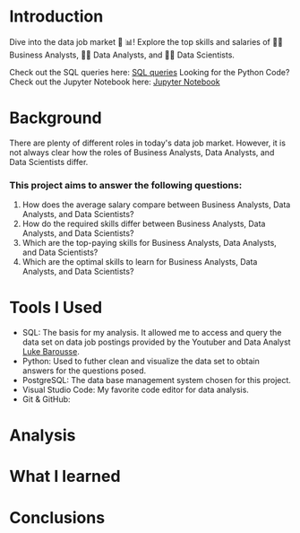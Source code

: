 # Introduction
Dive into the data job market 💼 📊! Explore the top skills and salaries of 👨‍💼 Business Analysts, 🧑‍💻 Data Analysts, and 🧑‍🔬 Data Scientists.

Check out the SQL queries here: [SQL queries](/queries/)
Looking for the Python Code? Check out the Jupyter Notebook here: [Jupyter Notebook](/results.ipynb/)

# Background
There are plenty of different roles in today's data job market. However, it is not always clear how the roles of Business Analysts, Data Analysts, and Data Scientists differ.

### This project aims to answer the following questions:

1. How does the average salary compare between Business Analysts, Data Analysts, and Data Scientists?
2. How do the required skills differ between Business Analysts, Data Analysts, and Data Scientists?
3. Which are the top-paying skills for Business Analysts, Data Analysts, and Data Scientists?
4. Which are the optimal skills to learn for Business Analysts, Data Analysts, and Data Scientists?

# Tools I Used
- SQL: The basis for my analysis. It allowed me to access and query the data set on data job postings provided by the Youtuber and Data Analyst [Luke Barousse](https://www.lukebarousse.com/).
- Python: Used to futher clean and visualize the data set to obtain answers for the questions posed.
- PostgreSQL: The data base management system chosen for this project.
- Visual Studio Code: My favorite code editor for data analysis.
- Git & GitHub:  
# Analysis
# What I learned
# Conclusions

